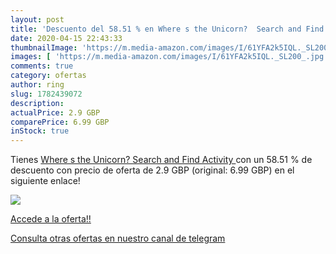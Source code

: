 ```yaml
---
layout: post
title: 'Descuento del 58.51 % en Where s the Unicorn?  Search and Find Ac'
date: 2020-04-15 22:43:33
thumbnailImage: 'https://m.media-amazon.com/images/I/61YFA2k5IQL._SL200_.jpg'
images: [ 'https://m.media-amazon.com/images/I/61YFA2k5IQL._SL200_.jpg' ]
comments: true
category: ofertas
author: ring
slug: 1782439072
description:
actualPrice: 2.9 GBP
comparePrice: 6.99 GBP
inStock: true
---
```


Tienes [Where s the Unicorn?  Search and Find Activity ](https://www.amazon.co.uk/dp/1782439072/?tag=redken01-21) con un 58.51 % de descuento con precio de oferta de 2.9 GBP (original: 6.99 GBP) en el siguiente enlace!

[![](https://m.media-amazon.com/images/I/61YFA2k5IQL._SL200_.jpg)](https://www.amazon.co.uk/dp/1782439072/?tag=redken01-21)

[Accede a la oferta!!](https://www.amazon.co.uk/dp/1782439072/?tag=redken01-21)

[Consulta otras ofertas en nuestro canal de telegram](https://t.me/s/ofertas25)
